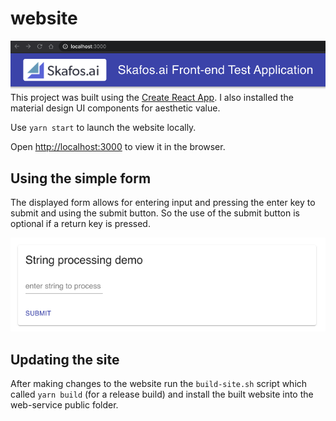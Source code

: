 # website

![](website.png)
This project was built using the [Create React App](https://github.com/facebook/create-react-app). I also installed the material design UI components for aesthetic value.

Use `yarn start` to launch the website locally.

Open [http://localhost:3000](http://localhost:3000) to view it in the browser.

## Using the simple form
The displayed form allows for entering input and pressing the enter key to submit and using the submit button.  So the use of the submit button is optional if a return key is pressed.

![](string-processing-form.png)

## Updating the site
After making changes to the website run the `build-site.sh` script which called `yarn build` (for a release build) and install the built website into the web-service public folder.
